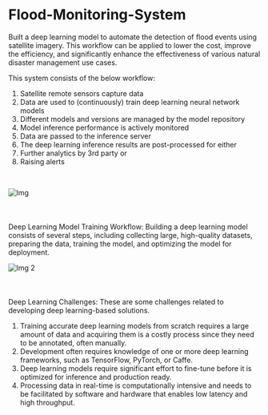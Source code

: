 # Flood-Monitoring-System
Built a deep learning model to automate the detection of flood events using satellite imagery. This workflow can be applied to lower the cost, improve the efficiency, and significantly enhance the effectiveness of various natural disaster management use cases.

This system consists of the below workflow:

1. Satellite remote sensors capture data
2. Data are used to (continuously) train deep learning neural network models
3. Different models and versions are managed by the model repository
4. Model inference performance is actively monitored
5. Data are passed to the inference server
6. The deep learning inference results are post-processed for either
7. Further analytics by 3rd party or
8. Raising alerts
<br>   

![Img](https://github.com/user-attachments/assets/955f72f2-b605-408c-b387-cd79c72cf45b)
<br>
<br>
<br>
<br>
Deep Learning Model Training Workflow: Building a deep learning model consists of several steps, including collecting large, high-quality 
datasets, preparing the data, training the model, and optimizing the model for deployment.

![Img 2](https://github.com/user-attachments/assets/7026f55b-697c-4c6e-b76b-a0a482fba17c)
<br>
<br>
<br>
<br>
Deep Learning Challenges: These are some challenges related to developing deep learning-based solutions.

1. Training accurate deep learning models from scratch requires a large amount of data and acquiring them is a costly process since they need to be annotated, often manually.
2. Development often requires knowledge of one or more deep learning frameworks, such as TensorFlow, PyTorch, or Caffe.
3. Deep learning models require significant effort to fine-tune before it is optimized for inference and production ready.
4. Processing data in real-time is computationally intensive and needs to be facilitated by software and hardware that enables low latency and high throughput.




